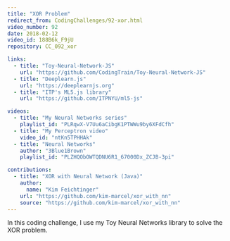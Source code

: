 ```yaml
---
title: "XOR Problem"
redirect_from: CodingChallenges/92-xor.html
video_number: 92
date: 2018-02-12
video_id: 188B6k_F9jU
repository: CC_092_xor

links:
  - title: "Toy-Neural-Network-JS"
    url: "https://github.com/CodingTrain/Toy-Neural-Network-JS"
  - title: "Deeplearn.js"
    url: "https://deeplearnjs.org"
  - title: "ITP's ML5.js library"
    url: "https://github.com/ITPNYU/ml5-js"

videos:
  - title: "My Neural Networks series"
    playlist_id: "PLRqwX-V7Uu6aCibgK1PTWWu9by6XFdCfh"
  - title: "My Perceptron video"
    video_id: "ntKn5TPHHAk"
  - title: "Neural Networks"
    author: "3Blue1Brown"
    playlist_id: "PLZHQObOWTQDNU6R1_67000Dx_ZCJB-3pi"

contributions:
  - title: "XOR with Neural Network (Java)"
    author:
      name: "Kim Feichtinger"
    url: "https://github.com/kim-marcel/xor_with_nn"
    source: "https://github.com/kim-marcel/xor_with_nn"
---
```


In this coding challenge, I use my Toy Neural Networks library to solve the XOR problem.
